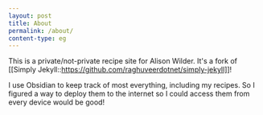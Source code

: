 ```yaml
---
layout: post
title: About
permalink: /about/
content-type: eg
---
```


This is a private/not-private recipe site for Alison Wilder. It's a fork of [[Simply Jekyll::https://github.com/raghuveerdotnet/simply-jekyll]]!

I use Obsidian to keep track of most everything, including my recipes. So I figured a way to deploy them to the internet so I could access them from every device would be good!